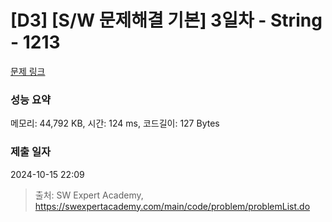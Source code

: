# [D3] [S/W 문제해결 기본] 3일차 - String - 1213 

[문제 링크](https://swexpertacademy.com/main/code/problem/problemDetail.do?contestProbId=AV14P0c6AAUCFAYi) 

### 성능 요약

메모리: 44,792 KB, 시간: 124 ms, 코드길이: 127 Bytes

### 제출 일자

2024-10-15 22:09



> 출처: SW Expert Academy, https://swexpertacademy.com/main/code/problem/problemList.do